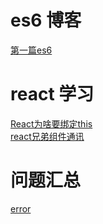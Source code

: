 # es6 博客

[第一篇es6](https://github.com/977106024/es6-blog/issues/1)

# react 学习
[React为啥要绑定this](https://github.com/977106024/Blog/blob/master/book/react/react-this.md)  
[react兄弟组件通讯](https://github.com/977106024/Blog/blob/master/book/react/Lifting-State-Up.md)
# 问题汇总
[error](https://github.com/977106024/Blog/issues/2)
